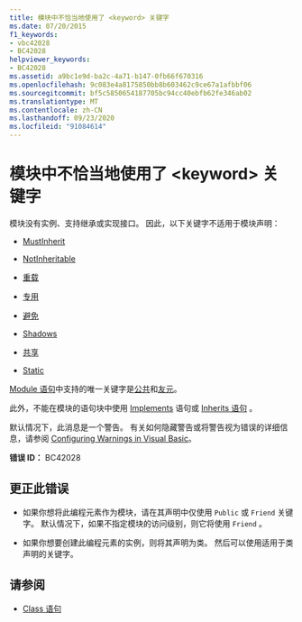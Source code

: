 ```yaml
---
title: 模块中不恰当地使用了 <keyword> 关键字
ms.date: 07/20/2015
f1_keywords:
- vbc42028
- BC42028
helpviewer_keywords:
- BC42028
ms.assetid: a9bc1e9d-ba2c-4a71-b147-0fb66f670316
ms.openlocfilehash: 9c083e4a8175850bb8b603462c9ce67a1afbbf06
ms.sourcegitcommit: bf5c5850654187705bc94cc40ebfb62fe346ab02
ms.translationtype: MT
ms.contentlocale: zh-CN
ms.lasthandoff: 09/23/2020
ms.locfileid: "91084614"
---
```

# <a name="inappropriate-use-of-keyword-keyword-in-a-module"></a>模块中不恰当地使用了 \<keyword> 关键字

模块没有实例、支持继承或实现接口。 因此，以下关键字不适用于模块声明：  
  
- [MustInherit](../language-reference/modifiers/mustinherit.md)  
  
- [NotInheritable](../language-reference/modifiers/notinheritable.md)  
  
- [重载](../language-reference/modifiers/overloads.md)  
  
- [专用](../language-reference/modifiers/private.md)  
  
- [避免](../language-reference/modifiers/protected.md)  
  
- [Shadows](../language-reference/modifiers/shadows.md)  
  
- [共享](../language-reference/modifiers/shared.md)  
  
- [Static](../language-reference/modifiers/static.md)  
  
 [Module 语句](../language-reference/statements/module-statement.md)中支持的唯一关键字是[公共](../language-reference/modifiers/public.md)和[友元](../language-reference/modifiers/friend.md)。  
  
 此外，不能在模块的语句块中使用 [Implements](../language-reference/statements/implements-clause.md) 语句或 [Inherits 语句](../language-reference/statements/inherits-statement.md) 。  
  
 默认情况下，此消息是一个警告。 有关如何隐藏警告或将警告视为错误的详细信息，请参阅 [Configuring Warnings in Visual Basic](/visualstudio/ide/configuring-warnings-in-visual-basic)。  
  
 **错误 ID：** BC42028  
  
## <a name="to-correct-this-error"></a>更正此错误  
  
- 如果你想将此编程元素作为模块，请在其声明中仅使用 `Public` 或 `Friend` 关键字。 默认情况下，如果不指定模块的访问级别，则它将使用 `Friend` 。  
  
- 如果你想要创建此编程元素的实例，则将其声明为类。 然后可以使用适用于类声明的关键字。  
  
## <a name="see-also"></a>请参阅

- [Class 语句](../language-reference/statements/class-statement.md)
